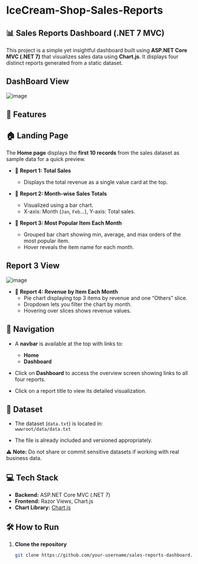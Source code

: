 # IceCream-Shop-Sales-Reports

## 📊 Sales Reports Dashboard (.NET 7 MVC)

This project is a simple yet insightful dashboard built using **ASP.NET Core MVC (.NET 7)** that visualizes sales data using **Chart.js**. It displays four distinct reports generated from a static dataset.

## DashBoard View
![image](https://github.com/user-attachments/assets/8c58b80c-3c5c-406d-8e6d-485898e788ed)




## 🚀 Features

## 🏠 Landing Page

The **Home page** displays the **first 10 records** from the sales dataset as sample data for a quick preview.


- 🔹 **Report 1: Total Sales**
  - Displays the total revenue as a single value card at the top.

- 🔹 **Report 2: Month-wise Sales Totals**
  - Visualized using a bar chart.
  - X-axis: Month (`Jan`, `Feb`...), Y-axis: Total sales.

- 🔹 **Report 3: Most Popular Item Each Month**
  - Grouped bar chart showing min, average, and max orders of the most popular item.
  - Hover reveals the item name for each month.
 
 ## Report 3 View
 ![image](https://github.com/user-attachments/assets/dec3e3ad-11dc-415f-9091-b206064cfeeb)


- 🔹 **Report 4: Revenue by Item Each Month**
  - Pie chart displaying top 3 items by revenue and one “Others” slice.
  - Dropdown lets you filter the chart by month.
  - Hovering over slices shows revenue values.

## 🧭 Navigation

- A **navbar** is available at the top with links to:
  - **Home**
  - **Dashboard**

- Click on **Dashboard** to access the overview screen showing links to all four reports.
- Click on a report title to view its detailed visualization.

## 📁 Dataset

- The dataset (`data.txt`) is located in:  
  `wwwroot/data/data.txt`

- The file is already included and versioned appropriately.

⚠️ **Note:** Do not share or commit sensitive datasets if working with real business data.

## 💻 Tech Stack

- **Backend:** ASP.NET Core MVC (.NET 7)
- **Frontend:** Razor Views, Chart.js
- **Chart Library:** [Chart.js](https://www.chartjs.org/)

## 🛠️ How to Run

1. **Clone the repository**
   ```bash
   git clone https://github.com/your-username/sales-reports-dashboard.git


